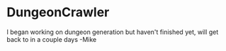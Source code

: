 # DungeonCrawler

I began working on dungeon generation but haven't finished yet, will get back to in a couple days -Mike
